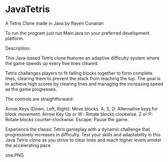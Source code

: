 # JavaTetris
A Tetris Clone made in Java by Raven Cunanan

To run the program just run Main.java on your preferred development platform.

Description:

This Java-based Tetris clone features an adaptive difficulty system where the game speeds up every five lines cleared. 

Tetris challenges players to fit falling blocks together to form complete lines, clearing them to prevent the stack from reaching the top. The goal is to achieve high scores by clearing lines and managing the increasing speed as the game progresses.

The controls are straightforward:

Arrow Keys (Down, Left, Right): Move blocks.
A, S, D: Alternative keys for block movement.
Arrow Key Up or W : Rotate blocks clockwise.
Z or P: Rotate blocks counter-clockwise.
Escape: Pause the game.


Experience the classic Tetris gameplay with a dynamic challenge that progressively increases in difficulty. Test your skills and adaptability in this Java Tetris clone as you strive to clear lines and reach higher levels amidst the accelerating pace.

one.PNG
